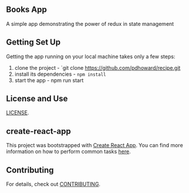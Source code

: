 
## Books App

A simple app demonstrating the power of redux in state management

## Getting Set Up

Getting the app running on your local machine takes only a few steps:

1. clone the project - `git clone https://github.com/pdhoward/recipe.git
2. install its dependencies - `npm install`
3. start the app - npm run start

## License and Use
 [LICENSE](LICENSE.txt).

## create-react-app

This project was bootstrapped with [Create React App](https://github.com/facebookincubator/create-react-app). You can find more information on how to perform common tasks [here](https://github.com/facebookincubator/create-react-app/blob/master/packages/react-scripts/template/README.md).

## Contributing

For details, check out [CONTRIBUTING](CONTRIBUTING.md).
